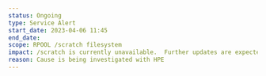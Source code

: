 ```yaml
---
status: Ongoing
type: Service Alert
start_date: 2023-04-06 11:45
end_date: 
scope: RPOOL /scratch filesystem
impact: /scratch is currently unavailable.  Further updates are expected tomorrow
reason: Cause is being investigated with HPE
---
```

